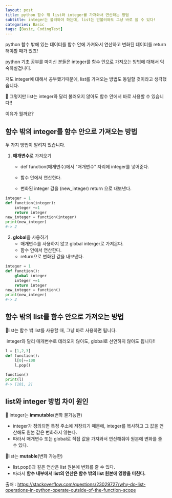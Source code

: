 ```yaml
---
layout: post
title: python 함수 밖 list와 integer를 가져와서 연산하는 방법
subtitle: integer는 불러와야 하는데, list는 안불러와도 그냥 바로 쓸 수 있다!
categories: Basic
tags: [Basic, CodingTest]
---
```

python 함수 밖에 있는 데이터를 함수 안에 가져와서 연산하고 변화된 데이터를 return해야할 때가 있죠!

python 기초 공부를 마치신 분들은 integer를 함수 안으로 가져오는 방법에 대해서 익숙하실겁니다.

저도 integer에 대해서 공부했기때문에, list를 가져오는 방법도 동일할 것이라고 생각했습니다.

📌 그렇지만 list는 integer와 달리 불러오지 않아도 함수 안에서 바로 사용할 수 있습니다‼️

이유가 뭘까요?

## 함수 밖의 integer를 함수 안으로 가져오는 방법

두 가지 방법이 알려져 있습니다.

1. **매개변수**로 가져오기

   * def function(매개변수)에서 "매개변수" 자리에 integer를 넣어준다.

   * 함수 안에서 연산한다.

   * 변화된 integer 값을 (new_integer) return 으로 내보낸다.

```python
integer = 1
def function(integer):
    integer +=1
    return integer
new_integer = function(integer)
print(new_integer)
#-> 2
```

2. **global**을 사용하기
   * 매개변수를 사용하지 않고 global interger로 가져온다.
   * 함수 안에서 연산한다.
   * return으로 변화된 값을 내보낸다.

```python
integer = 1
def function():
    global integer
    integer +=1
    return integer
new_integer = function()
print(new_integer)
#-> 2
```

## 함수 밖의 list를 함수 안으로 가져오는 방법

📌list는 함수 밖 list를 사용할 때, 그냥 바로 사용하면 됩니다.

​	integer와 달리 매개변수로 데러오지 않아도, global로 선언하지 않아도 됩니다‼️

```python
l = [1,2,3]
def function():
    l[0]+=100
    l.pop()
    
function()
print(l)
#-> [101, 2]
```

## list와 integer 방법 차이 원인

📌 integer는 **immutable**(변화 불가능한) 

* integer가 정의되면 특정 주소에 저장되기 때문에, integer를 복사하고 그 값을 연산해도 원본 값은 변화하지 않는다. 
* 따라서 매개변수 또는 global로 직접 값을 가져와서 연산해줘야 원본에 변화를 줄 수 있다.

📌list는 **mutable**(변화 가능한)

* list.pop()과 같은 연산은 list 원본에 변화를 줄 수 있다.
* 따라서 **함수 내부에서 list의 연산은 함수 밖의 list 원본에 영향을 미친다.** 

출처 : https://stackoverflow.com/questions/23029727/why-do-list-operations-in-python-operate-outside-of-the-function-scope


